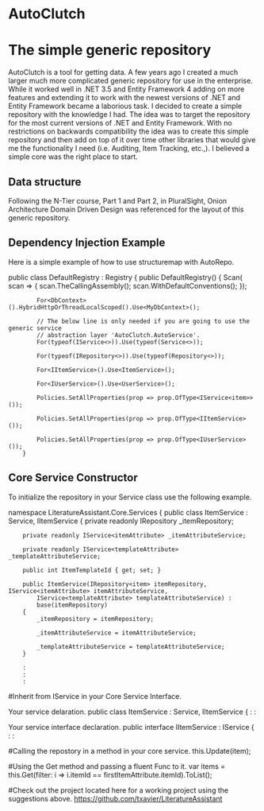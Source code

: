 AutoClutch
==========

# The simple generic repository
AutoClutch is a tool for getting data. A few years ago I created a
much larger much more complicated generic repository for use in 
the enterprise. While it worked well in .NET 3.5 and Entity Framework
4 adding on more features and extending it to work with the newest
versions of .NET and Entity Framework became a laborious task. I 
decided to create a simple repository with the knowledge I had.
The idea was to target the repository for the most current versions of 
.NET and Entity Framework.  With no restrictions on backwards 
compatibility the idea was to create this simple repository and then 
add on top of it over time other libraries that would give me 
the functionality I need (i.e. Auditing, Item Tracking, etc.,). I 
believed a simple core was the right place to start.

## Data structure
Following the N-Tier course, Part 1 and Part 2, in PluralSight,
Onion Architecture Domain Driven Design was referenced for the layout
of this generic repository.

## Dependency Injection Example
Here is a simple example of how to use structuremap with AutoRepo.

public class DefaultRegistry : Registry {
        public DefaultRegistry() {
            Scan(
                scan => {
                    scan.TheCallingAssembly();
                    scan.WithDefaultConventions();
                });

            For<DbContext>().HybridHttpOrThreadLocalScoped().Use<MyDbContext>();

			// The below line is only needed if you are going to use the generic service 
			// abstraction layer 'AutoClutch.AutoService'.
            For(typeof(IService<>)).Use(typeof(Service<>));		

            For(typeof(IRepository<>)).Use(typeof(Repository<>));

            For<IItemService>().Use<ItemService>();

            For<IUserService>().Use<UserService>();

            Policies.SetAllProperties(prop => prop.OfType<IService<item>>());

            Policies.SetAllProperties(prop => prop.OfType<IItemService>());

            Policies.SetAllProperties(prop => prop.OfType<IUserService>());
        }

## Core Service Constructor
To initialize the repository in your Service class use the following example.

namespace LiteratureAssistant.Core.Services
{
    public class ItemService : Service<item>, IItemService
    {
        private readonly IRepository<item> _itemRepository;
        
        private readonly IService<itemAttribute> _itemAttributeService;

        private readonly IService<templateAttribute> _templateAttributeService;

        public int ItemTemplateId { get; set; }

        public ItemService(IRepository<item> itemRepository, IService<itemAttribute> itemAttributeService,
            IService<templateAttribute> templateAttributeService) :
            base(itemRepository)
        {
            _itemRepository = itemRepository;

            _itemAttributeService = itemAttributeService;

            _templateAttributeService = templateAttributeService;
        }

		:
		:
		:

#Inherit from IService in your Core Service Interface.

Your service delaration.
public class ItemService : Service<item>, IItemService
    {
	:
	:

Your service interface declaration.
public interface IItemService : IService<item>
    {
	:
	:

#Calling the repostory in a method in your core service.
this.Update(item);

#Using the Get method and passing a fluent Func to it.
var items = this.Get(filter: i => i.itemId == firstItemAttribute.itemId).ToList();

#Check out the project located here for a working project using the suggestions above.
https://github.com/txavier/LiteratureAssistant